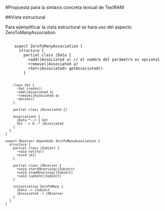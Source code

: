 #Propuesta para la sintaxis concreta textual de TextRAM

##Vista estructural

Para ejemplificar la vista estructural se hará uso del aspecto ZeroToManyAssociation

<code>
    aspect ZeroToManyAssociation {
      structure {
        partial class |Data {
          +add(|Associated a) // el nombre del parámetro es opcional
          +remove(|Associated a)
          +Set<|Associated> getAssociated()
        }

        class Set {
          ~Set create()
	      ~add(|Associated a)
	      ~remove(|Associated a)
	      ~delete()
        }

        partial class |Associated {}

        associations {
          |Data *--> 1 Set
	      Set --> 0..* |Associated
        }
      }
    }
	
    aspect Observer dependsOn ZeroToManyAssociation {
      structure {
	    partial class |Subject {
          ~void notify()
	  	  +void |m()
        }

        partial class |Observer {
          +void startObserving(|Subject)
		  +void stopObserving(|Subject)
		  ~void |update(|Subject)
        }

        instantiation ZeroToMany {
	      |Data -> |Subject
		  |Associated -> |Observer
        }
      }
    }
</code>
